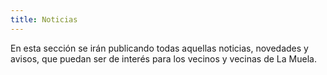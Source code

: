 ```yaml
---
title: Noticias
---
```


En esta sección se irán publicando todas aquellas noticias, novedades y avisos, que puedan ser de interés para los vecinos y vecinas de La Muela.